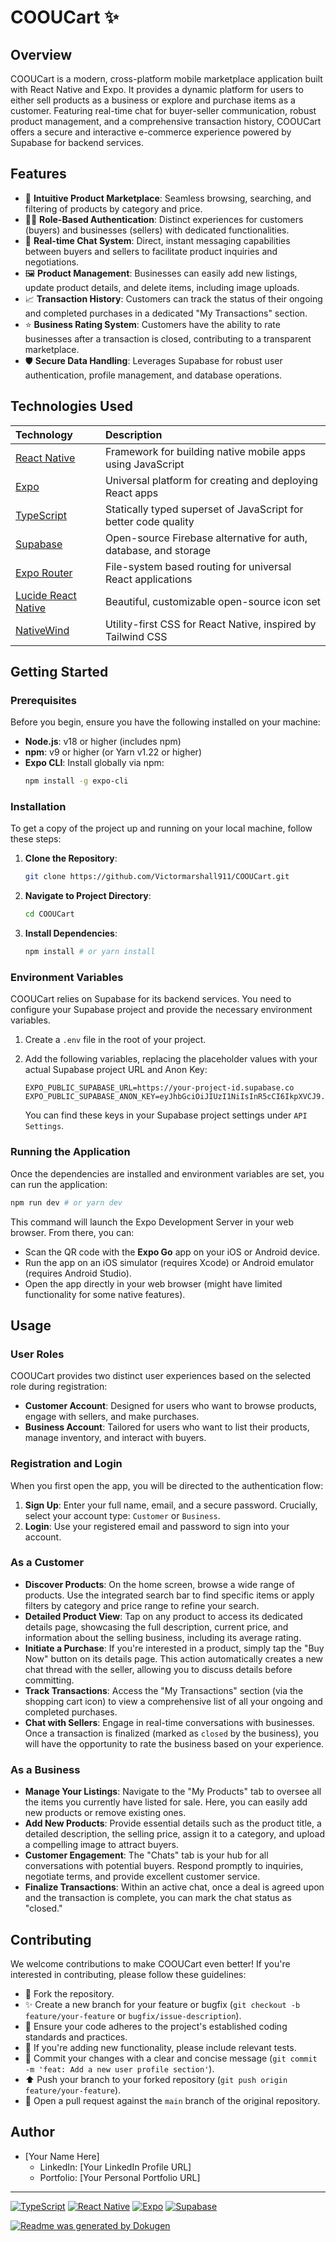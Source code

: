 # COOUCart ✨

## Overview
COOUCart is a modern, cross-platform mobile marketplace application built with React Native and Expo. It provides a dynamic platform for users to either sell products as a business or explore and purchase items as a customer. Featuring real-time chat for buyer-seller communication, robust product management, and a comprehensive transaction history, COOUCart offers a secure and interactive e-commerce experience powered by Supabase for backend services.

## Features
- 🛒 **Intuitive Product Marketplace**: Seamless browsing, searching, and filtering of products by category and price.
- 🧑‍💼 **Role-Based Authentication**: Distinct experiences for customers (buyers) and businesses (sellers) with dedicated functionalities.
- 💬 **Real-time Chat System**: Direct, instant messaging capabilities between buyers and sellers to facilitate product inquiries and negotiations.
- 🖼️ **Product Management**: Businesses can easily add new listings, update product details, and delete items, including image uploads.
- 📈 **Transaction History**: Customers can track the status of their ongoing and completed purchases in a dedicated "My Transactions" section.
- ⭐ **Business Rating System**: Customers have the ability to rate businesses after a transaction is closed, contributing to a transparent marketplace.
- 🛡️ **Secure Data Handling**: Leverages Supabase for robust user authentication, profile management, and database operations.

## Technologies Used
| Technology                                      | Description                                                 |
| :---------------------------------------------- | :---------------------------------------------------------- |
| <a href="https://reactnative.dev/" target="_blank">React Native</a> | Framework for building native mobile apps using JavaScript  |
| <a href="https://expo.dev/" target="_blank">Expo</a>              | Universal platform for creating and deploying React apps    |
| <a href="https://www.typescriptlang.org/" target="_blank">TypeScript</a> | Statically typed superset of JavaScript for better code quality |
| <a href="https://supabase.com/" target="_blank">Supabase</a>      | Open-source Firebase alternative for auth, database, and storage |
| <a href="https://expo.github.io/router/" target="_blank">Expo Router</a> | File-system based routing for universal React applications  |
| <a href="https://github.com/lucide-icons/lucide" target="_blank">Lucide React Native</a> | Beautiful, customizable open-source icon set                |
| <a href="https://nativewind.dev/" target="_blank">NativeWind</a> | Utility-first CSS for React Native, inspired by Tailwind CSS |

## Getting Started

### Prerequisites
Before you begin, ensure you have the following installed on your machine:

-   **Node.js**: v18 or higher (includes npm)
-   **npm**: v9 or higher (or Yarn v1.22 or higher)
-   **Expo CLI**: Install globally via npm:
    ```bash
    npm install -g expo-cli
    ```

### Installation
To get a copy of the project up and running on your local machine, follow these steps:

1.  **Clone the Repository**:
    ```bash
    git clone https://github.com/Victormarshall911/COOUCart.git
    ```
2.  **Navigate to Project Directory**:
    ```bash
    cd COOUCart
    ```
3.  **Install Dependencies**:
    ```bash
    npm install # or yarn install
    ```

### Environment Variables
COOUCart relies on Supabase for its backend services. You need to configure your Supabase project and provide the necessary environment variables.

1.  Create a `.env` file in the root of your project.
2.  Add the following variables, replacing the placeholder values with your actual Supabase project URL and Anon Key:

    ```
    EXPO_PUBLIC_SUPABASE_URL=https://your-project-id.supabase.co
    EXPO_PUBLIC_SUPABASE_ANON_KEY=eyJhbGciOiJIUzI1NiIsInR5cCI6IkpXVCJ9...
    ```
    You can find these keys in your Supabase project settings under `API Settings`.

### Running the Application
Once the dependencies are installed and environment variables are set, you can run the application:

```bash
npm run dev # or yarn dev
```
This command will launch the Expo Development Server in your web browser. From there, you can:
-   Scan the QR code with the **Expo Go** app on your iOS or Android device.
-   Run the app on an iOS simulator (requires Xcode) or Android emulator (requires Android Studio).
-   Open the app directly in your web browser (might have limited functionality for some native features).

## Usage

### User Roles
COOUCart provides two distinct user experiences based on the selected role during registration:

-   **Customer Account**: Designed for users who want to browse products, engage with sellers, and make purchases.
-   **Business Account**: Tailored for users who want to list their products, manage inventory, and interact with buyers.

### Registration and Login
When you first open the app, you will be directed to the authentication flow:
1.  **Sign Up**: Enter your full name, email, and a secure password. Crucially, select your account type: `Customer` or `Business`.
2.  **Login**: Use your registered email and password to sign into your account.

### As a Customer
-   **Discover Products**: On the home screen, browse a wide range of products. Use the integrated search bar to find specific items or apply filters by category and price range to refine your search.
-   **Detailed Product View**: Tap on any product to access its dedicated details page, showcasing the full description, current price, and information about the selling business, including its average rating.
-   **Initiate a Purchase**: If you're interested in a product, simply tap the "Buy Now" button on its details page. This action automatically creates a new chat thread with the seller, allowing you to discuss details before committing.
-   **Track Transactions**: Access the "My Transactions" section (via the shopping cart icon) to view a comprehensive list of all your ongoing and completed purchases.
-   **Chat with Sellers**: Engage in real-time conversations with businesses. Once a transaction is finalized (marked as `closed` by the business), you will have the opportunity to rate the business based on your experience.

### As a Business
-   **Manage Your Listings**: Navigate to the "My Products" tab to oversee all the items you currently have listed for sale. Here, you can easily add new products or remove existing ones.
-   **Add New Products**: Provide essential details such as the product title, a detailed description, the selling price, assign it to a category, and upload a compelling image to attract buyers.
-   **Customer Engagement**: The "Chats" tab is your hub for all conversations with potential buyers. Respond promptly to inquiries, negotiate terms, and provide excellent customer service.
-   **Finalize Transactions**: Within an active chat, once a deal is agreed upon and the transaction is complete, you can mark the chat status as "closed."

## Contributing
We welcome contributions to make COOUCart even better! If you're interested in contributing, please follow these guidelines:

-   🌳 Fork the repository.
-   ✨ Create a new branch for your feature or bugfix (`git checkout -b feature/your-feature` or `bugfix/issue-description`).
-   📝 Ensure your code adheres to the project's established coding standards and practices.
-   🧪 If you're adding new functionality, please include relevant tests.
-   🚀 Commit your changes with a clear and concise message (`git commit -m 'feat: Add a new user profile section'`).
-   ⬆️ Push your branch to your forked repository (`git push origin feature/your-feature`).
-   🤝 Open a pull request against the `main` branch of the original repository.

## Author
-   [Your Name Here]
    -   LinkedIn: [Your LinkedIn Profile URL]
    -   Portfolio: [Your Personal Portfolio URL]

---
[![TypeScript](https://img.shields.io/badge/TypeScript-007ACC?style=flat&logo=typescript&logoColor=white)](https://www.typescriptlang.org/)
[![React Native](https://img.shields.io/badge/React_Native-20232A?style=flat&logo=react&logoColor=61DAFB)](https://reactnative.dev/)
[![Expo](https://img.shields.io/badge/Expo-1B1F23?style=flat&logo=expo&logoColor=white)](https://expo.dev/)
[![Supabase](https://img.shields.io/badge/Supabase-181818?style=flat&logo=supabase&logoColor=white)](https://supabase.com/)

[![Readme was generated by Dokugen](https://img.shields.io/badge/Readme%20was%20generated%20by-Dokugen-brightgreen)](https://www.npmjs.com/package/dokugen)